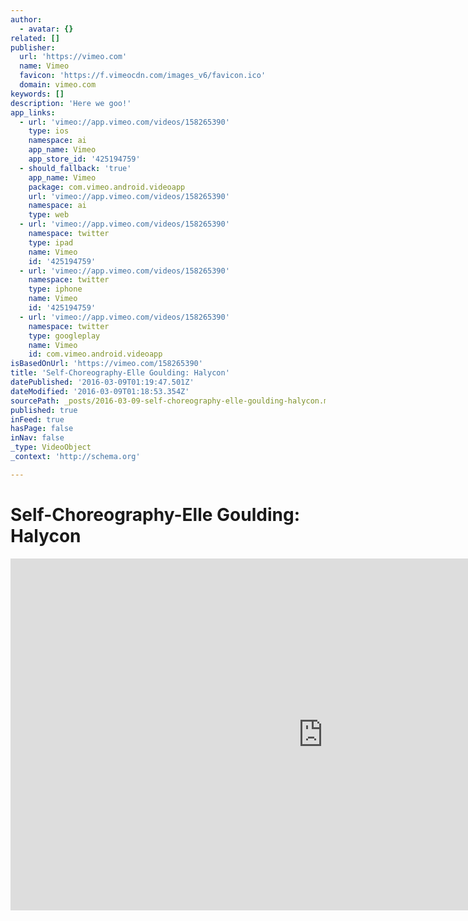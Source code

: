 ```yaml
---
author:
  - avatar: {}
related: []
publisher:
  url: 'https://vimeo.com'
  name: Vimeo
  favicon: 'https://f.vimeocdn.com/images_v6/favicon.ico'
  domain: vimeo.com
keywords: []
description: 'Here we goo!'
app_links:
  - url: 'vimeo://app.vimeo.com/videos/158265390'
    type: ios
    namespace: ai
    app_name: Vimeo
    app_store_id: '425194759'
  - should_fallback: 'true'
    app_name: Vimeo
    package: com.vimeo.android.videoapp
    url: 'vimeo://app.vimeo.com/videos/158265390'
    namespace: ai
    type: web
  - url: 'vimeo://app.vimeo.com/videos/158265390'
    namespace: twitter
    type: ipad
    name: Vimeo
    id: '425194759'
  - url: 'vimeo://app.vimeo.com/videos/158265390'
    namespace: twitter
    type: iphone
    name: Vimeo
    id: '425194759'
  - url: 'vimeo://app.vimeo.com/videos/158265390'
    namespace: twitter
    type: googleplay
    name: Vimeo
    id: com.vimeo.android.videoapp
isBasedOnUrl: 'https://vimeo.com/158265390'
title: 'Self-Choreography-Elle Goulding: Halycon'
datePublished: '2016-03-09T01:19:47.501Z'
dateModified: '2016-03-09T01:18:53.354Z'
sourcePath: _posts/2016-03-09-self-choreography-elle-goulding-halycon.md
published: true
inFeed: true
hasPage: false
inNav: false
_type: VideoObject
_context: 'http://schema.org'

---
```

# Self-Choreography-Elle Goulding: Halycon

<iframe src="https://cdn.embedly.com/widgets/media.html?src=https%3A%2F%2Fplayer.vimeo.com%2Fvideo%2F158265390&amp;src_secure=1&amp;url=https%3A%2F%2Fvimeo.com%2F158265390&amp;image=https%3A%2F%2Fi.vimeocdn.com%2Fvideo%2F559731215_1280x720.jpg&amp;key=b7d04c9b404c499eba89ee7072e1c4f7&amp;type=text%2Fhtml&amp;schema=vimeo" width="1000" height="563" scrolling="no" frameborder="0" allowfullscreen="allowfullscreen" style=""></iframe>